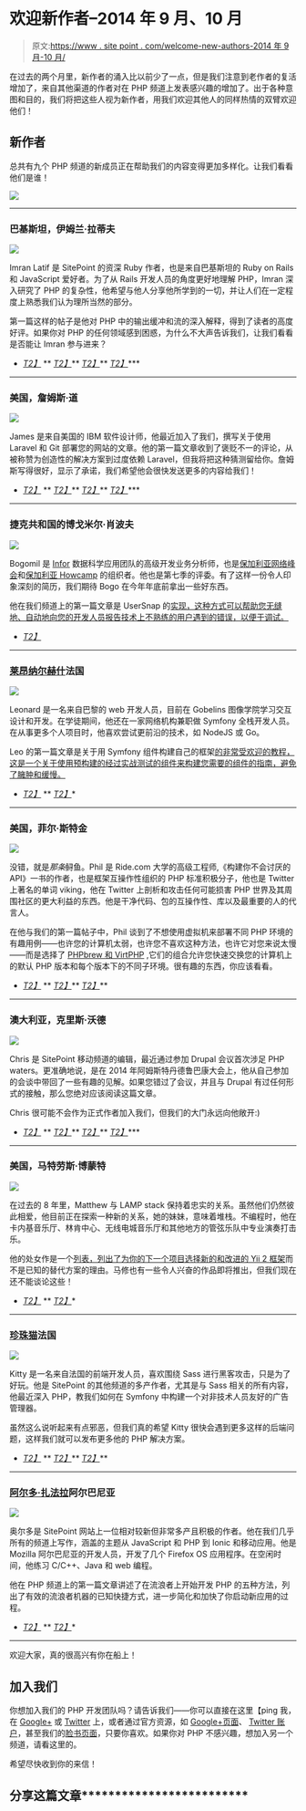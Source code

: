 # 欢迎新作者–2014 年 9 月、10 月

> 原文:[https://www . site point . com/welcome-new-authors-2014 年 9 月-10 月/](https://www.sitepoint.com/welcoming-new-authors-september-october-2014/)

在过去的两个月里，新作者的涌入比以前少了一点，但是我们注意到老作者的复活增加了，来自其他渠道的作者对在 PHP 频道上发表感兴趣的增加了。出于各种意图和目的，我们将把这些人视为新作者，用我们欢迎其他人的同样热情的双臂欢迎他们！

## 新作者

总共有九个 PHP 频道的新成员正在帮助我们的内容变得更加多样化。让我们看看他们是谁！

![](../Images/a1632799a7800e3944a55201ea84ac81.png)

* * *

### 巴基斯坦，伊姆兰·拉蒂夫

![](../Images/e0e5f838594a8b336a0ccd02285a1089.png)

Imran Latif 是 SitePoint 的资深 Ruby 作者，也是来自巴基斯坦的 Ruby on Rails 和 JavaScript 爱好者。为了从 Rails 开发人员的角度更好地理解 PHP，Imran 深入研究了 PHP 的复杂性，他希望与他人分享他所学到的一切，并让人们在一定程度上熟悉我们认为理所当然的部分。

第一篇这样的帖子是他对 PHP 中的输出缓冲和流的深入解释，得到了读者的高度好评。如果你对 PHP 的任何领域感到困惑，为什么不大声告诉我们，让我们看看是否能让 Imran 参与进来？

*   [*T2】*](https://twitter.com/ilatif_bwp)
**   [*T2】*](https://www.facebook.com/imran.latif.988)**   [*T2】*](https://github.com/ilatif)**   [*T2】*](https://plus.google.com/106912362610440726708/)***

 ***** * *

### 美国，詹姆斯·道

![](../Images/b8a3368a859d7f75ab1015ef08cf6458.png)

James 是来自美国的 IBM 软件设计师，他最近加入了我们，撰写关于使用 Laravel 和 Git 部署您的网站的文章。他的第一篇文章收到了褒贬不一的评论，从被称赞为创造性的解决方案到过度依赖 Laravel，但我将把这种猜测留给你。詹姆斯写得很好，显示了承诺，我们希望他会很快发送更多的内容给我们！

*   [*T2】*](https://twitter.com/photodow)
**   [*T2】*](https://github.com/photodow)**   [*T2】*](http://www.linkedin.com/in/photodow/)**   [*T2】*](http://google.com/+JamesDow20)***

 ***** * *

### 捷克共和国的博戈米尔·肖波夫

![](../Images/8b2947c1272e29227742adb50491c797.png)

Bogomil 是 [Infor](http://www.infor.com/) 数据科学应用团队的高级开发业务分析师，也是[保加利亚网络峰会](https://twitter.com/bgwebsummit)和[保加利亚 Howcamp](https://twitter.com/howcamp) 的组织者。他也是第七季的评委。有了这样一份令人印象深刻的简历，我们期待 Bogo 在今年年底前拿出一些好东西。

他在我们频道上的第一篇文章是 UserSnap 的[实现，这种方式可以帮助您无缝地、自动地向您的开发人员报告技术上不熟练的用户遇到的错误，以便于调试。](https://www.sitepoint.com/implement-client-side-bug-reporting-usersnap/)

*   [*T2】*](https://twitter.com/bogomep)

 ** * *

### [莱昂纳尔赫什](https://www.sitepoint.com/author/lhetsch/)法国

![](../Images/fbf5215cb69d6def22a29e1037bd1e6d.png)

Leonard 是一名来自巴黎的 web 开发人员，目前在 Gobelins 图像学院学习交互设计和开发。在学徒期间，他还在一家网络机构兼职做 Symfony 全栈开发人员。在从事更多个人项目时，他喜欢尝试更前沿的技术，如 NodeJS 或 Go。

Leo 的第一篇文章是关于用 Symfony 组件构建自己的框架[的非常受欢迎的教程，这是一个关于使用预构建的经过实战测试的组件来构建您需要的组件的指南，避免了臃肿和缓慢。](https://www.sitepoint.com/build-php-framework-symfony-components/)

*   [*T2】*](http://github.com/leoht)
**   [*T2】*](https://plus.google.com/u/0/113538250530127495390)*

 *** * *

### 美国，菲尔·斯特金

![](../Images/5267a9637f187680b78064814fda8544.png)

没错，就是*那条*鲟鱼。Phil 是 Ride.com 大学的高级工程师,《构建你不会讨厌的 API》一书的作者，也是框架互操作性组织的 PHP 标准积极分子，他也是 Twitter 上著名的单词 viking，他在 Twitter 上剖析和攻击任何可能损害 PHP 世界及其周围社区的更大利益的东西。他是干净代码、包的互操作性、库以及最重要的人的代言人。

在他与我们的第一篇帖子中，Phil 谈到了不想使用虚拟机来部署不同 PHP 环境的有趣用例——也许您的计算机太弱，也许您不喜欢这种方法，也许它对您来说太慢——而是选择了 [PHPbrew 和 VirtPHP](https://www.sitepoint.com/use-phpbrew-virtphp/) ,它们的组合允许您快速交换您的计算机上的默认 PHP 版本和每个版本下的不同子环境。很有趣的东西，你应该看看。

*   [*T2】*](https://twitter.com/philsturgeon)
**   [*T2】*](https://github.com/philsturgeon)**   [*T2】*](http://www.linkedin.com/in/philipsturgeon/)**

 **** * *

### 澳大利亚，克里斯·沃德

![](../Images/4beca5b8f5ab68fd724e46a5dedebc76.png)

Chris 是 SitePoint 移动频道的编辑，最近通过参加 Drupal 会议首次涉足 PHP waters。更准确地说，是在 2014 年阿姆斯特丹德鲁巴康大会上，他从自己参加的会谈中带回了一些有趣的见解。如果您错过了会议，并且与 Drupal 有过任何形式的接触，那么您绝对应该阅读这篇文章。

Chris 很可能不会作为正式作者加入我们，但我们的大门永远向他敞开:)

*   [*T2】*](https://twitter.com/chrischinch)
**   [*T2】*](https://github.com/ChrisChinchilla)**   [*T2】*](http://www.linkedin.com/in/chrischinchilla)**   [*T2】*](https://plus.google.com/u/0/101661055974776035046/posts)***

 ***** * *

### 美国，马特劳斯·博蒙特

![](../Images/275e9746821a08210f647531008e61b1.png)

在过去的 8 年里，Matthew 与 LAMP stack 保持着忠实的关系。虽然他们仍然彼此相爱，他目前正在探索一种新的关系，她的妹妹，意味着堆栈。不编程时，他在卡内基音乐厅、林肯中心、无线电城音乐厅和其他地方的管弦乐队中专业演奏打击乐。

他的处女作是一个[列表，列出了为你的下一个项目选择新的和改进的 Yii 2 框架](https://www.sitepoint.com/7-reasons-choose-yii-2-framework/)而不是已知的替代方案的理由。马修也有一些令人兴奋的作品即将推出，但我们现在还不能谈论这些！

*   [*T2】*](https://www.linkedin.com/profile/view?id=232107952)
**   [*T2】*](https://plus.google.com/u/1/101185344744605120314/posts)*

 *** * *

### [珍珠猫](https://www.sitepoint.com/author/kittygiraudel/)法国

![](../Images/1b11551d33a8461769e33c0bd4dc68c2.png)

Kitty 是一名来自法国的前端开发人员，喜欢围绕 Sass 进行黑客攻击，只是为了好玩。他是 SitePoint 的其他频道的多产作者，尤其是与 Sass 相关的所有内容，他最近深入 PHP，教我们如何在 Symfony 中构建一个对非技术人员友好的广告管理器。

虽然这么说听起来有点邪恶，但我们真的希望 Kitty 很快会遇到更多这样的后端问题，这样我们就可以发布更多他的 PHP 解决方案。

*   [*T2】*](https://twitter.com/HugoGiraudel)
**   [*T2】*](https://github.com/HugoGiraudel)**   [*T2】*](https://plus.google.com/101697878480386449961)**

 **** * *

### [阿尔多·扎法拉](https://www.sitepoint.com/author/aldoziflaj/)阿尔巴尼亚

![](../Images/7a72070493c00674707feef95e9debf5.png)

奥尔多是 SitePoint 网站上一位相对较新但非常多产且积极的作者。他在我们几乎所有的频道上写作，涵盖的主题从 JavaScript 和 PHP 到 Ionic 和移动应用。他是 Mozilla 阿尔巴尼亚的开发人员，开发了几个 Firefox OS 应用程序。在空闲时间，他练习 C/C++、Java 和 web 编程。

他在 PHP 频道上的第一篇文章讲述了在流浪者上开始开发 PHP 的五种方法，列出了有效的流浪者机器的已知快捷方式，进一步简化和加快了你启动新应用的过程。

*   [*T2】*](http://al.linkedin.com/in/aziflaj)
**   [*T2】*](https://plus.google.com/u/0/+AldoZiflaj/)*

 *** * *

欢迎大家，真的很高兴有你在船上！

## 加入我们

你想加入我们的 PHP 开发团队吗？请告诉我们——你可以直接在这里【ping 我，在 [Google+](https://plus.google.com/+BrunoSkvorc) 或 [Twitter](https://twitter.com/bitfalls) 上，或者通过官方资源，如 [Google+页面](https://plus.google.com/u/0/113214561650167033983/)、 [Twitter 账户](https://twitter.com/SitePointPHP)，甚至我们的[脸书页面](https://www.facebook.com/pages/SitePoint-PHP/559996927444241)，只要你喜欢。如果你对 PHP 不感兴趣，想加入另一个频道，请看这里的。

希望尽快收到你的来信！

## 分享这篇文章*************************